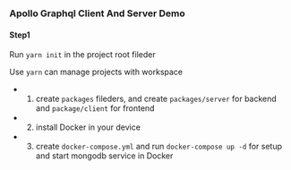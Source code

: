 ### Apollo Graphql Client And Server Demo

#### Step1

Run `yarn init` in the project root fileder

Use `yarn` can manage projects with workspace

- 1. create `packages` fileders, and create `packages/server` for backend and `package/client` for frontend
- 2. install Docker in your device
- 3. create `docker-compose.yml` and run `docker-compose up -d` for setup and start mongodb service in Docker


